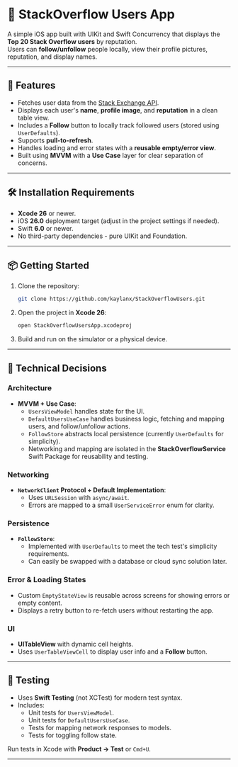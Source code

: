 # 📱 StackOverflow Users App

A simple iOS app built with UIKit and Swift Concurrency that displays
the **Top 20 Stack Overflow users** by reputation.\
Users can **follow/unfollow** people locally, view their profile
pictures, reputation, and display names.

------------------------------------------------------------------------

## 🚀 Features

-   Fetches user data from the [Stack Exchange
    API](https://api.stackexchange.com/2.3/users).
-   Displays each user's **name**, **profile image**, and **reputation**
    in a clean table view.
-   Includes a **Follow** button to locally track followed users (stored
    using `UserDefaults`).
-   Supports **pull-to-refresh**.
-   Handles loading and error states with a **reusable empty/error
    view**.
-   Built using **MVVM** with a **Use Case** layer for clear separation
    of concerns.

------------------------------------------------------------------------

## 🛠 Installation Requirements

-   **Xcode 26** or newer.
-   iOS **26.0** deployment target (adjust in the project settings if
    needed).
-   Swift **6.0** or newer.
-   No third-party dependencies - pure UIKit and Foundation.

------------------------------------------------------------------------

## 📦 Getting Started

1.  Clone the repository:

    ``` bash
    git clone https://github.com/kaylanx/StackOverflowUsers.git
    ```

2.  Open the project in **Xcode 26**:

    ``` bash
    open StackOverflowUsersApp.xcodeproj
    ```

3.  Build and run on the simulator or a physical device.

------------------------------------------------------------------------

## 🧩 Technical Decisions

### Architecture

-   **MVVM + Use Case**:
    -   `UsersViewModel` handles state for the UI.
    -   `DefaultUsersUseCase` handles business logic, fetching and
        mapping users, and follow/unfollow actions.
    -   `FollowStore` abstracts local persistence (currently
        `UserDefaults` for simplicity).
    -   Networking and mapping are isolated in the
        **StackOverflowService** Swift Package for reusability and
        testing.

### Networking

-   **`NetworkClient` Protocol + Default Implementation**:
    -   Uses `URLSession` with `async/await`.
    -   Errors are mapped to a small `UserServiceError` enum for
        clarity.

### Persistence

-   **`FollowStore`**:
    -   Implemented with `UserDefaults` to meet the tech test's
        simplicity requirements.
    -   Can easily be swapped with a database or cloud sync solution
        later.

### Error & Loading States

-   Custom `EmptyStateView` is reusable across screens for showing
    errors or empty content.
-   Displays a retry button to re-fetch users without restarting the
    app.

### UI

-   **UITableView** with dynamic cell heights.
-   Uses `UserTableViewCell` to display user info and a **Follow**
    button.

------------------------------------------------------------------------

## 🧪 Testing

-   Uses **Swift Testing** (not XCTest) for modern test syntax.
-   Includes:
    -   Unit tests for `UsersViewModel`.
    -   Unit tests for `DefaultUsersUseCase`.
    -   Tests for mapping network responses to models.
    -   Tests for toggling follow state.

Run tests in Xcode with **Product → Test** or `Cmd+U`.

------------------------------------------------------------------------
